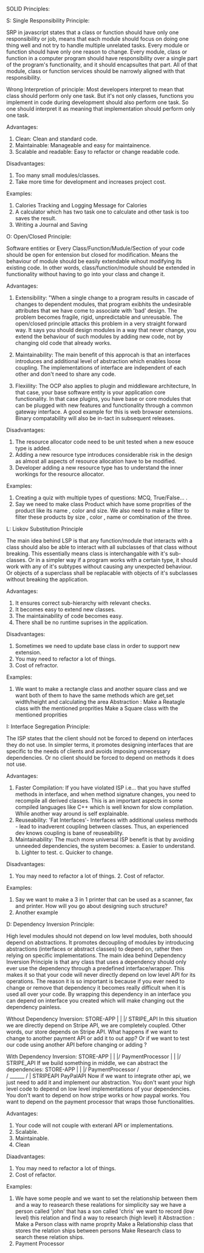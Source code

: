 SOLID Principles:

S: Single Responsibility Principle:

SRP in javascript states that a class or function should have only one responsibility or job, means that each module should focus on doing one thing well and not try to handle multiple unrelated tasks.
Every module or function should have only one reason to change.
Every module, class or function in a computer program should have responsibility over a single part of the program's functionality, and it should encapsultes that part. All of that module, class or function services should be narrowly aligned with that responsibility.

Wrong Interpretion of principle:
Most developers interpret to mean that class should perform only one task. But it's not only classes, functions you implement in code during development should also perform one task. So one should interpret it as meaning that implementation should perform only one task.

Advantages:

1. Clean: Clean and standard code.
2. Maintainable: Manageable and easy for maintainence.
3. Scalable and readable: Easy to refactor or change readable code.

Disadvantages:

1. Too many small modules/classes.
2. Take more time for development and increases project cost.

Examples:

1. Calories Tracking and Logging Message for Calories
2. A calculator which has two task one to calculate and other task is too saves the result.
3. Writing a Journal and Saving

O: Open/Closed Principle:

Software entities or Every Class/Function/Mudule/Section of your code should be open for entension but closed for modification.
Means the behaviour of module should be easily extendable wihout modifying its existing code.
In other words, class/function/module should be extended in functionality without having to go into your class and change it.

Advantages:

1. Extensibility: "When a single change to a program results in cascade of changes to dependent modules, that program exibhits the undesirable attributes that we have come to associate with 'bad' design. The problem becomes fragile, rigid, unpredictable and unreusable. The open/closed principle attacks this problem in a very straight forward way. It says you should design modules in a way that never change, you extend the behaviour of such modules by adding new code, not by changing old code that already works.

2. Maintainability: The main benefit of this approcah is that an interfaces introduces and additional level of abstraction which enables loose coupling. The implementations of interface are independent of each other and don't need to share any code.

3. Flexiility: The OCP also applies to plugin and middleware architecture, In that case, your base software entity is your application core functionality. In that case plugins, you have base or core modules that can be plugged with new features and functionality through a common gateway interface. A good example for this is web browser extensions. Binary compatability will also be in-tact in subsequent releases.

Disadvantages:

1. The resource allocator code need to be unit tested when a new esouce type is added.
2. Adding a new resource type introduces considerable risk in the design as almost all aspects of resource allocation have to be modified.
3. Developer adding a new resource type has to understand the inner workings for the resource allocator.

Examples:

1. Creating a quiz with multiple types of questions: MCQ, True/False... .
2. Say we need to make class Product which have some proprities of the product like its name , color and size. We also need to make a filter to filter these products by size , color , name or combination of the three.

L: Liskov Substitution Principle

The main idea behind LSP is that any function/module that interacts with a class should also be able to interact with all subclasses of that class without breaking. This essentially means class is interchangable with it's sub-classes.
Or in a simpler way if a program works with a certain type, it should work with any of it's subtypes without causing any unexpected behaviour.
Or objects of a superclass shall be replacable with objects of it's subclasses without breaking the application.

Advantages:

1. It ensures correct sub-hierarchy with relevant checks.
2. It becomes easy to extend new classes.
3. The maintainability of code becomes easy.
4. There shall be no runtime suprises in the application.

Disadvantages:

1. Sometimes we need to update base class in order to support new extension.
2. You may need to refactor a lot of things.
3. Cost of refractor.

Examples:

1. We want to make a rectangle class and another square class and we want both of them to have the same methods which are get,set width/height and calculating the area
   Abstraction :
   Make a Reatagle class with the mentioned proprities
   Make a Square class with the mentioned proprities

I: Interface Segregation Principle:

The ISP states that the client should not be forced to depend on interfaces they do not use. In simpler terms, it promotes designing interfaces that are specific to the needs of clients and avoids imposing unnecessary dependencies.
Or no client should be forced to depend on methods it does not use.

Advantages:

1.  Faster Compilation: If you have violated ISP i.e... that you have stuffed methods in interface, and when method signature changes, you need to recompile all derived classes. This is an important aspects in some compiled languages like C++ which is well known for slow compilation. While another way around is self explainable. 
2. Reuseability: 'Fat Interfaces'- Interfaces with additional useless methods - lead to inadverent coupling between classes. Thus, an experienced dev knows coupling is bane of reuseability. 
3. Maintainability: The much more universal ISP benefit is that by avoiding unneeded dependencies, the system becomes:
    a. Easier to understand.
    b. Lighter to test.
    c. Quicker to change.

Disadvantages:

1. You may need to refactor a lot of things. 2. Cost of refactor.

Examples:

1. Say we want to make a 3 in 1 printer that can be used as a scanner, fax and printer. How will you go about designing such structure?
2. Another example

D: Dependency Inversion Principle:

High level modules should not depend on low level modules, both shoould depend on abstractions. It promotes decoupling of modules by introducing abstractions (interfaces or abstract classes) to depend on, rather then relying on specific implementations.
The main idea behind Dependency Inversion Principle is that any class that uses a dependency should only ever use the dependency through a predefined interface/wrapper.
This makes it so that your code will never directly depend on low level API for its operations. The reason it is so important is because if you ever need to change or remove that dependency it becomes really difficult when it is used all over your code.
By wrapping this dependency in an interface you can depend on interface you created which will make changing out the dependency painless.

Wthout Dependency Inversion:
STORE-APP
    |
    |
   \|/
STRIPE_API
In this situation we are directly depend on Stripe API, we are completely coupled. Other words, our store depends on Stripe API.
What happens if we want to change to another payment API or add it to out app? Or if we want to test our code using another API before changing or adding ?

With Dependency Inversion:
STORE-APP
    |
    |
   \|/
PaymentProcessor
    |
    |
   \|/
STRIPE_API
If we build something in middle, we can abstract the dependencies:
STORE-APP
    |
    |
   \|/
PaymentProcessor
    /\
   /  \______
  /         |
STRIPEAPI PayPalAPI
Now if we want to integrate other api, we just need to add it and implement our abstraction.
You don't want your high level code to depend on low level implementations of your dependencies. You don't want to depend on how stripe works or how paypal works. You want to depend on the payment processor that wraps those functionalities.

Advantages: 
1. Your code will not couple with exteranl API or implementations. 
2. Scalable. 
3. Maintainable. 
4. Clean

Diaadvantages: 
1. You may need to refactor a lot of things. 
2. Cost of refactor.

Examples:
1. We have some people and we want to set the relationship between them and a way to reasearch these realations for simplicity say we have a person called 'john' that has a son called 'chris' we want to record (low level) this relation and find a way to research (high level) it
    Abstraction :
    Make a Person class with name proprity
    Make a Relationship class that stores the relation ships between persons
    Make Research class to search these relation ships.
2. Payment Processor

